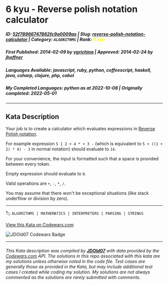 # 6 kyu - Reverse polish notation calculator

##### **ID**: [52f78966747862fc9a0009ae](https://www.codewars.com/kata/52f78966747862fc9a0009ae) | **Slug**: [reverse-polish-notation-calculator](https://www.codewars.com/kata/52f78966747862fc9a0009ae) | **Category**: `ALGORITHMS` | **Rank**: <span style="color:yellow">6 kyu</span>

##### **First Published**: 2014-02-09 ***by*** [vgrichina](https://www.codewars.com/users/vgrichina) | **Approved**: 2014-02-24 ***by*** [jhoffner](https://www.codewars.com/users/jhoffner)

##### **Languages Available**: javascript, ruby, python, coffeescript, haskell, java, csharp, clojure, php, cobol

##### **My Completed Languages**: python ***as at*** 2022-10-08 | **Originally completed**: 2022-05-01

---

## Kata Description


Your job is to create a calculator which evaluates expressions in [Reverse Polish notation](http://en.wikipedia.org/wiki/Reverse_Polish_notation).



For example expression `5 1 2 + 4 * + 3 -` (which is equivalent to `5 + ((1 + 2) * 4) - 3` in normal notation) should evaluate to `14`.



For your convenience, the input is formatted such that a space is provided between every token.



Empty expression should evaluate to `0`.



Valid operations are `+`, `-`, `*`, `/`.



You may assume that there won't be exceptional situations (like stack underflow or division by zero).

---


🏷 `ALGORITHMS | MATHEMATICS | INTERPRETERS | PARSING | STRINGS`


[View this Kata on Codewars.com](https://www.codewars.com/kata/52f78966747862fc9a0009ae)

![](https://www.codewars.com/users/jdold07/badges/large "JDOld07 Codewars Badge")

---

###### *This Kata description was compiled by [**JDOld07**](https://tpstech.dev) with data provided by the [Codewars.com](https://www.codewars.com) API.  The solutions in this repo associated with this kata are my solutions unless otherwise noted in the code file.  Test cases are generally those as provided in the Kata, but may include additional test cases I created while coding my solution.  My solutions are not always commented as the solutions are rarely submitted with comments.*
